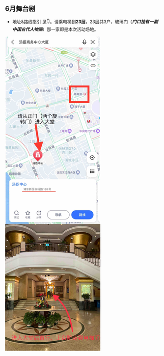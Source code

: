 ## 6月舞台剧

- 地址&路线指引 见👇。请乘电梯到**23层**，23层共3户，玻璃门（***门口挂有一副中国古代人物画***）那一家即是本次活动场地。


![地址](assets/posters/address.JPG)



